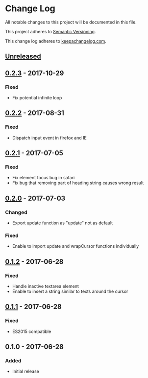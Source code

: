 # Change Log

All notable changes to this project will be documented in this file.

This project adheres to [Semantic Versioning](http://semver.org/).

This change log adheres to [keepachangelog.com](http://keepachangelog.com).

## [Unreleased]

## [0.2.3] - 2017-10-29
### Fixed
- Fix potential infinite loop

## [0.2.2] - 2017-08-31
### Fixed
- Dispatch input event in firefox and IE

## [0.2.1] - 2017-07-05
### Fixed
- Fix element focus bug in safari
- Fix bug that removing part of heading string causes wrong result

## [0.2.0] - 2017-07-03
### Changed
- Export update function as "update" not as default

### Fixed
- Enable to import update and wrapCursor functions individually

## [0.1.2] - 2017-06-28
### Fixed
- Handle inactive textarea element
- Enable to insert a string similar to texts around the cursor

## [0.1.1] - 2017-06-28
### Fixed
- ES2015 compatible

## 0.1.0 - 2017-06-28
### Added
- Initial release

[Unreleased]: https://github.com/yuku-t/undate/compare/v0.2.3...HEAD
[0.2.3]: https://github.com/yuku-t/undate/compare/v0.2.2...v0.2.3
[0.2.2]: https://github.com/yuku-t/undate/compare/v0.2.1...v0.2.2
[0.2.1]: https://github.com/yuku-t/undate/compare/v0.2.0...v0.2.1
[0.2.0]: https://github.com/yuku-t/undate/compare/v0.1.2...v0.2.0
[0.1.2]: https://github.com/yuku-t/undate/compare/v0.1.1...v0.1.2
[0.1.1]: https://github.com/yuku-t/undate/compare/v0.1.0...v0.1.1
